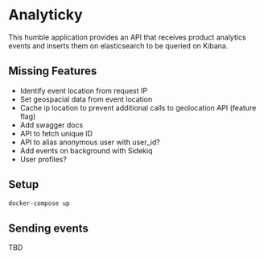 # Analyticky

This humble application provides an API that receives product analytics events and inserts them on elasticsearch to be queried on Kibana.

## Missing Features
- Identify event location from request IP
- Set geospacial data from event location
- Cache ip location to prevent additional calls to geolocation API (feature flag)
- Add swagger docs
- API to fetch unique ID
- API to alias anonymous user with user_id?
- Add events on background with Sidekiq
- User profiles?

## Setup

``` bash
docker-compose up
```

## Sending events
TBD
